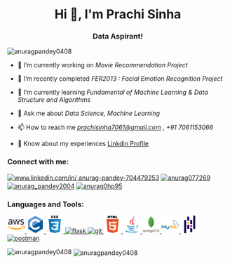 <h1 align="center">Hi 👋, I'm Prachi Sinha</h1>
<h3 align="center">Data Aspirant!</h3>

<p align="left"> <img src="https://komarev.com/ghpvc/?username=anuragpandey0408&label=Profile%20views&color=0e75b6&style=flat" alt="anuragpandey0408" /> </p>

- 🔭 I’m currently working on *Movie Recommendation Project*

- 🔭 I’m recently completed  *FER2013 : Facial Emotion Recognition Project*

- 🌱 I’m currently learning *Fundamental of Machine Learning & Data Structure and Algorithms*

- 💬 Ask me about *Data Science, Machine Learning*

- 📫 How to reach me *prachisinha7061@gmail.com* , *+91 7061153066*

- 📄 Know about my experiences [Linkdin Profile](https://www.linkedin.com/in/anurag-pandey-704479253/)

<h3 align="left">Connect with me:</h3>
<p align="left">
<a href="https://linkedin.com/in/www.linkedin.com/in/ anurag-pandey-704479253" target="blank"><img align="center" src="https://raw.githubusercontent.com/rahuldkjain/github-profile-readme-generator/master/src/images/icons/Social/linked-in-alt.svg" alt="www.linkedin.com/in/ anurag-pandey-704479253" height="30" width="40" /></a>
<a href="https://www.hackerrank.com/anurag077269" target="blank"><img align="center" src="https://raw.githubusercontent.com/rahuldkjain/github-profile-readme-generator/master/src/images/icons/Social/hackerrank.svg" alt="anurag077269" height="30" width="40" /></a>
<a href="https://www.leetcode.com/anurag_pandey2004" target="blank"><img align="center" src="https://raw.githubusercontent.com/rahuldkjain/github-profile-readme-generator/master/src/images/icons/Social/leet-code.svg" alt="anurag_pandey2004" height="30" width="40" /></a>
<a href="https://auth.geeksforgeeks.org/user/anurag0hp95" target="blank"><img align="center" src="https://raw.githubusercontent.com/rahuldkjain/github-profile-readme-generator/master/src/images/icons/Social/geeks-for-geeks.svg" alt="anurag0hp95" height="30" width="40" /></a>
</p>

<h3 align="left">Languages and Tools:</h3>
<p align="left"> <a href="https://aws.amazon.com" target="_blank" rel="noreferrer"> <img src="https://raw.githubusercontent.com/devicons/devicon/master/icons/amazonwebservices/amazonwebservices-original-wordmark.svg" alt="aws" width="40" height="40"/> </a> <a href="https://www.cprogramming.com/" target="_blank" rel="noreferrer"> <img src="https://raw.githubusercontent.com/devicons/devicon/master/icons/c/c-original.svg" alt="c" width="40" height="40"/> </a> <a href="https://www.w3schools.com/css/" target="_blank" rel="noreferrer"> <img src="https://raw.githubusercontent.com/devicons/devicon/master/icons/css3/css3-original-wordmark.svg" alt="css3" width="40" height="40"/> </a> <a href="https://flask.palletsprojects.com/" target="_blank" rel="noreferrer"> <img src="https://www.vectorlogo.zone/logos/pocoo_flask/pocoo_flask-icon.svg" alt="flask" width="40" height="40"/> </a> <a href="https://git-scm.com/" target="_blank" rel="noreferrer"> <img src="https://www.vectorlogo.zone/logos/git-scm/git-scm-icon.svg" alt="git" width="40" height="40"/> </a> <a href="https://www.w3.org/html/" target="_blank" rel="noreferrer"> <img src="https://raw.githubusercontent.com/devicons/devicon/master/icons/html5/html5-original-wordmark.svg" alt="html5" width="40" height="40"/> </a> <a href="https://www.java.com" target="_blank" rel="noreferrer"> <img src="https://raw.githubusercontent.com/devicons/devicon/master/icons/java/java-original.svg" alt="java" width="40" height="40"/> </a> <a href="https://www.mongodb.com/" target="_blank" rel="noreferrer"> <img src="https://raw.githubusercontent.com/devicons/devicon/master/icons/mongodb/mongodb-original-wordmark.svg" alt="mongodb" width="40" height="40"/> </a> <a href="https://www.mysql.com/" target="_blank" rel="noreferrer"> <img src="https://raw.githubusercontent.com/devicons/devicon/master/icons/mysql/mysql-original-wordmark.svg" alt="mysql" width="40" height="40"/> </a> <a href="https://pandas.pydata.org/" target="_blank" rel="noreferrer"> <img src="https://raw.githubusercontent.com/devicons/devicon/2ae2a900d2f041da66e950e4d48052658d850630/icons/pandas/pandas-original.svg" alt="pandas" width="40" height="40"/> </a> <a href="https://postman.com" target="_blank" rel="noreferrer"> <img src="https://www.vectorlogo.zone/logos/getpostman/getpostman-icon.svg" alt="postman" width="40" height="40"/> </a> </p>

<p><img align="left" src="https://github-readme-stats.vercel.app/api/top-langs?username=anuragpandey0408&show_icons=true&locale=en&layout=compact" alt="anuragpandey0408" /></p>

<p>&nbsp;<img align="center" src="https://github-readme-stats.vercel.app/api?username=anuragpandey0408&show_icons=true&locale=en" alt="anuragpandey0408" /></p>
